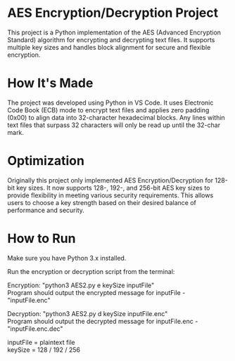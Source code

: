 # AES Encryption/Decryption Project

This project is a Python implementation of the AES (Advanced Encryption Standard) algorithm for encrypting and decrypting text files. It supports multiple key sizes and handles block alignment for secure and flexible encryption.

# How It's Made
The project was developed using Python in VS Code. It uses Electronic Code Book (ECB) mode to encrypt text files and applies zero padding (0x00) to align data into 32-character hexadecimal blocks. Any lines within text files that surpass 32 characters will only be read up until the 32-char mark.

# Optimization
Originally this project only implemented AES Encryption/Decryption for 128-bit key sizes. It now supports 128-, 192-, and 256-bit AES key sizes to provide flexibility in meeting various security requirements. This allows users to choose a key strength based on their desired balance of performance and security.

# How to Run
Make sure you have Python 3.x installed.  

Run the encryption or decryption script from the terminal:  

Encryption: "python3 AES2.py e keySize inputFile"  
Program should output the encrypted message for inputFile - "inputFile.enc"  

Decryption: "python3 AES2.py d keySize inputFile.enc"  
Program should output the decrypted message for inputFile.enc - "inputFile.enc.dec"

inputFile = plaintext file  
keySize = 128 / 192 / 256
